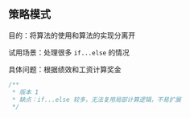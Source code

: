 ## 策略模式

目的：将算法的使用和算法的实现分离开

试用场景：处理很多 `if...else` 的情况

具体问题：根据绩效和工资计算奖金

```ts
/**
 * 版本 1
 * 缺点：if...else 较多，无法复用局部计算逻辑，不易扩展
 */
```
